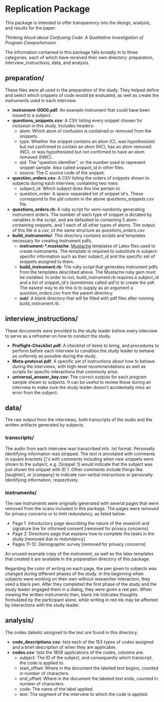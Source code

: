 # Replication Package

This package is intended to offer transparency into the design, analysis, and
results for the paper:

_Thinking Aloud about Confusing Code: A Qualitative Investigation of Program Comprehension_

The information contained in this package falls broadly in to three categories,
each of which have received their own directory: preparation, interview_instructions,
data, and analysis.

## preparation/

These files were all used in the preparation of the study. They helped define
and select which snippets of code would be evaluated, as well as create the
instruments used in each interview.

* **instrument-0000.pdf**: An example instrument that could have been issued to a
  subject.
* **questions\_snippets.csv**: A CSV listing every snippet chosen for inclusion in
  this study. Includes headers:
  * atom: Which atom of confusion is contained or removed from the snippets.
  * type: Whether the snippet contains an atom (C), was hypothesized but not
  confirmed to contain an atom (HC), has an atom removed (NC), or was
  hypothesized but not confirmed to have an atom removed (HNC).
  * qid: The "question identifier", or the number used to represent snippet
  sample. Also called _snippet\_id_ in other files.
  * source: The C source code of the snippet.
* **question\_orders.csv**: A CSV listing the orders of snippets shown to
  subjects during each interview, containing two rows:
  * subject\_id: Which subject does this line pertain to
  * question\_order: A space-separated list of snippet id's. These correspond to the
    _qid_ column in the above _questions\_snippets.csv_ file.
* **questions\_orders.rb**: A ruby script for semi-randomly generating instrument
  orders. The number of each type of snippet is dictated by variables in the
  script, and are defaulted to containing 5 atom-containing snippets, and 1 each
  of all other types of atoms. The output of this file is a csv, of the same
  structure as _questions\_orders.csv_.
* **build\_instruments/**: This directory contains scripts and templates necessary for creating instrument
pdfs.
    * **instrument-\*.mustache**: [Mustache](http://mustache.github.io/) templates of
    Latex files used to create instruments. The template is required to substitute
    in subject-specific information such as their subject\_id and the specific set
    of snippets assigned to them.
    * **build\_instrument.rb**: The ruby script that generates instrument pdfs from
    the templates described above. The Mustache ruby gem must be installed. In
    order to run, build\_instrument.rb requires a subject\_id and a list of
    snippet\_id's (sometimes called qid's) to create the pdf. The easiest way to do
    this is to supply as an argument a _question\_orders.csv_ from the parent
    directory.
    * **out/**: A blank directory that will be filled with pdf files after running
    build\_instrument.rb.


## interview\_instructions/

These documents were provided to the study leader before every interview to
serve as a refresher on how to conduct the study.

* **Preflight-Checklist.pdf**: A checklist of items to bring, and procedures to
  perform before each interview to condition the study leader to behave as
  uniformly as possible during the study.
* **Meta-protocol.pdf**: A specific set of instructions about how to behave
  during the interviews, with high-level recommendations as well as scripts for
  specific interactions that commonly arise.
* **universal\_answer\_key.csv**: The correct outputs for each program sample
  shown to subjects. It can be useful to review these during an interview to
  make sure the study leader doesn't accidentally miss an error from the
  subject.

## data/

The raw output from the interviews, both transcripts of the audio and the
written artifacts generated by subjects.

### transcripts/

The audio from each interview was transcribed into .txt format. Personally
identifying information was stripped. The text is annotated with comments in
square brackets []'s with comments including when new snippets were shown to the
subject, e.g. [Snippet 1] would indicate that the subject was just shown the
snippet with ID 1. Other comments include things like [laughter], or [company]
to indicate non-verbal interactions or personally identifying information,
respectively.

### instruments/

The raw instruments were originally generated with several pages that were
removed from the scans included in this package. The pages were removed for
privacy concerns or to limit redundancy, as listed below:

* Page 1: Introductory page describing the nature of the research and signature line
for informed consent [removed for privacy concerns]
* Page 2: Directions page that explains how to complete the tasks in the study
 [removed due to redundancy]
* Pages 11-12: Demographic survey [removed for privacy concerns]

An unused example copy of the instrument, as well as the latex templates that
created it are available in the _preparation_ directory of this package.

Regarding the color of writing on each page, the pen given to subjects was
changed during different phases of the study. In the beginning when subjects
were working on their own without researcher interaction, they used a black
pen. After they completed the first phase of the study and the study leader
engaged them in a dialog, they were given a red pen. When viewing the written
instruments then, black ink indicates thoughts formulated by the participant
alone, while writing in red ink may be affected by interactions with the study
leader.

## analysis/

The codes (labels) assigned to the text are found in this directory.

* **code_descriptions.csv**: lists each of the 153 types of codes assigned and a
brief description of when they are applicable.
* **codes.csv**: lists the 1808 applications of the codes, columns are:
  * subject: The ID of the subject, and consequently which transcript, the code
    is applied to.
  * start_offset: Where in the document the labeled text begins, counted in
    number of characters.
  * end_offset: Where in the document the labeled text ends, counted in number
    of characters.
  * code: The name of the label applied.
  * text: The segment of the interview to which the code is applied.
